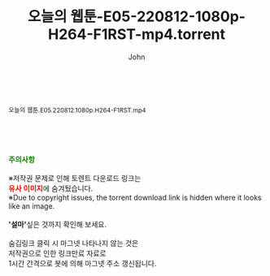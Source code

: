 ﻿---
layout: post
title:  "오늘의 웹툰-E05-220812-1080p-H264-F1RST-mp4.torrent"
author: John
categories: [ 드라마 ]
tags: [  ]
image:  
description: "오늘의 웹툰-E05-220812-1080p-H264-F1RST-mp4 torrent 정보 공유"
toc: true
toc_sticky: true
---

<br>
<div class="view-img">
<a class="view_image" href="http://torrentmobile61.com/bbs/view_image.php?fn=%2Fdata%2Ffile%2Fdrama%2F3735183265_cjrxRzQE_f56289ecc9108fec000418845dce3c901bb0a220.jpg" target="_blank"><img alt="" class="img-tag" content="http://torrentmobile61.com/data/file/drama/3735183265_cjrxRzQE_f56289ecc9108fec000418845dce3c901bb0a220.jpg" itemprop="image" src="http://torrentmobile61.com/data/file/drama/thumb-3735183265_cjrxRzQE_f56289ecc9108fec000418845dce3c901bb0a220_835x2212.jpg"/></a></div><div class="view-content" itemprop="description">
<p><span style="font-size:12px;">오늘의 웹툰.E05.220812.1080p.H264-F1RST.mp4</span> </p> </div>
    
<br><br><br>
<p data-ke-size="size16"><b><span style="color: green;">주의사항</span></b><br /><br />※저작권 문제로 인해 토렌트 다운로드 링크는<br /><b><span style="color: red;">유사 이미지</span></b>에 숨겨뒀습니다.<br />※Due to copyright issues, the torrent download link is hidden where it looks like an image.<br /><br /><b>'설마'</b>싶은 것까지 확인해 보세요.<br /><br />숨김링크 클릭 시 마그넷 나타나지 않는 것은<br />저작권으로 인한 링크만료 자료로<br />1시간 간격으로 봇에 의해 마그넷 주소 갱신됩니다.</p>
